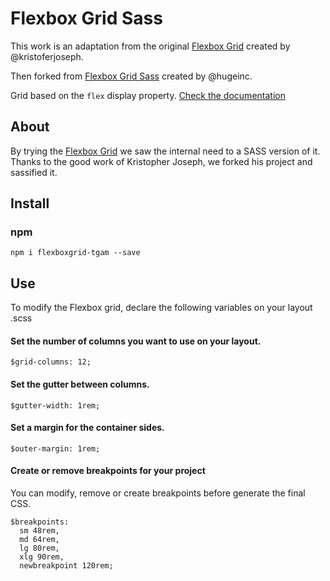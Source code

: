 Flexbox Grid Sass
===========
This work is an adaptation from the original [Flexbox Grid](http://flexboxgrid.com/) created by @kristoferjoseph.

Then forked from [Flexbox Grid Sass](http://hugeinc.github.io/flexboxgrid-sass/) created by @hugeinc.

Grid based on the `flex` display property. [Check the documentation](http://empirecoder.github.io/flexboxgrid-sass)

About
------
By trying the [Flexbox Grid](http://flexboxgrid.com/) we saw the internal need to a SASS version of it.
Thanks to the good work of Kristopher Joseph, we forked his project and sassified it.

Install
---------
### npm
`npm i flexboxgrid-tgam --save`

Use
---------
To modify the Flexbox grid, declare the following variables on your layout .scss

#### Set the number of columns you want to use on your layout.
`$grid-columns: 12;`

#### Set the gutter between columns.

`$gutter-width: 1rem;`

#### Set a margin for the container sides.

`$outer-margin: 1rem;`

####  Create or remove breakpoints for your project
You can modify, remove or create breakpoints before generate the final CSS.

```
$breakpoints:
  sm 48rem,
  md 64rem,
  lg 80rem,
  xlg 90rem,
  newbreakpoint 120rem;
```
